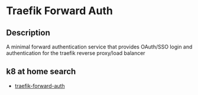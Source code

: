 # Traefik Forward Auth

## Description

A minimal forward authentication service that provides OAuth/SSO login and authentication for the traefik reverse proxy/load balancer

## k8 at home search

- [traefik-forward-auth](https://nanne.dev/k8s-at-home-search/#/traefik-forward-auth)
